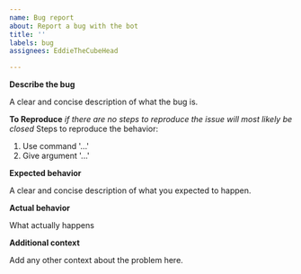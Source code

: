 ```yaml
---
name: Bug report
about: Report a bug with the bot
title: ''
labels: bug
assignees: EddieTheCubeHead

---
```


**Describe the bug**

A clear and concise description of what the bug is.

**To Reproduce**
*if there are no steps to reproduce the issue will most likely be closed*
Steps to reproduce the behavior:
1. Use command '...'
2. Give argument '...'

**Expected behavior**

A clear and concise description of what you expected to happen.

**Actual behavior**

What actually happens

**Additional context**

Add any other context about the problem here.